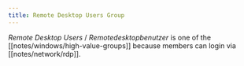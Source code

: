 ```yaml
---
title: Remote Desktop Users Group
---
```


*Remote Desktop Users* / *Remotedesktopbenutzer* is one of the [[notes/windows/high-value-groups]] because members can login via [[notes/network/rdp]].
